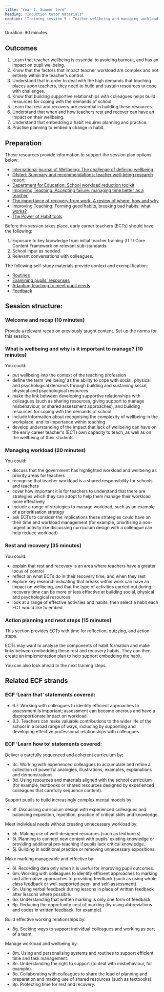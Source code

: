 ```yaml
---
title: "Year 1: Summer term"
heading: "Induction tutor materials"
caption: "Training session 5 - Teacher wellbeing and managing workload"
---
```


Duration: 90 minutes.

## Outcomes

1. Learn that teacher wellbeing is essential to avoiding burnout, and has an impact on pupil wellbeing.
2. Know that the factors that impact teacher workload are complex and not entirely within the teacher’s control.
3. Understand that in order to deal with the high demands that teaching places upon teachers, they need to build and sustain resources to cope with challenges.
4. Know that building supportive relationships with colleagues helps build resources for coping with the demands of school.
5. Learn that rest and recovery are essential in building these resources.
6. Understand that when and how teachers rest and recover can have an impact on their wellbeing.
7. Understand that embedding a habit requires planning and practice.
8. Practise planning to embed a change in habit.

## Preparation 

These resources provide information to support the session plan options below:

- [International journal of Wellbeing: The challenge of defining wellbeing](https://www.internationaljournalofwellbeing.org/index.php/ijow/article/view/89)
- [Ofsted: Summary and recommendations: teacher well-being research report](https://www.gov.uk/government/publications/teacher-well-being-at-work-in-schools-and-further-education-providers/summary-and-recommendations-teacher-well-being-research-report)
- [Department for Education: School workload reduction toolkit](https://www.gov.uk/guidance/school-workload-reduction-toolkit)
- [Improving Teaching: Accepting failure: managing time better as a teacher](https://improvingteaching.co.uk/2013/12/01/accepting-failure-managing-time-better-as-a-teacher/)
- [The importance of recovery from work: A review of where, how and why](https://www.researchgate.net/publication/261249268_The_importance_of_recovery_of_work_A_review_of_where_how_and_why)
- [Improving Teaching: Forming good habits, breaking bad habits: what works?](https://improvingteaching.co.uk/2019/01/13/forming-good-habits-breaking-bad-habits-what-works/)
- [The Power of Habit tools](https://www.charlesduhigg.com/tools)

Before this session takes place, early career teachers (ECTs) should have the following:

1. Exposure to key knowledge from initial teacher training (ITT) Core Content Framework on relevant sub-standards.
2. School input as needed.
3. Relevant conversations with colleagues.

The following self-study materials provide context and exemplification:

- [Routines](/ambition-institute/year-1-behaviour/autumn-week-2-ect-video)
- [Examining pupils’ responses](/ambition-institute/year-1-subject/summer-week-10-ect-video)
- [Adapting teaching to meet pupil needs](/ambition-institute/year-1-instruction/spring-week-6-ect-video)
- [Feedback](/ambition-institute/year-1-instruction/spring-week-12-ect-video)

## Session structure:

### Welcome and recap (10 minutes)

Provide a relevant recap on previously taught content. Set up the norms for this session.

### What is wellbeing and why is it important to manage? (10 minutes)

You could:

- put wellbeing into the context of the teaching profession
- define the term ‘wellbeing’ as the ability to cope with social, physical and psychological demands through building and sustaining social, physical and psychological resources
- make the link between developing supportive relationships with colleagues (such as sharing resources, giving support to manage misbehaviour, or shared assessment approaches), and building resources for coping with the demands of school
- include information about recognising the complexity of wellbeing in the workplace, and its importance within teaching
- develop understanding of the impact that lack of wellbeing can have on the early career teacher's (ECT) own capacity to teach, as well as on the wellbeing of their students

### Managing workload (20 minutes)

You could:

- discuss that the government has highlighted workload and wellbeing as priority areas for teachers
- recognise that teacher workload is a shared responsibility for schools and teachers
- cover how important it is for teachers to understand that there are strategies which they can adopt to help them manage their workload more effectively
- include a range of strategies to manage workload, such as an example of a prioritisation strategy
- ask ECTs to consider the implications these strategies could have on their time and workload management (for example, prioritising a non-urgent activity like discussing curriculum design with a colleague can help reduce workload)

### Rest and recovery (35 minutes)

You could:

- explain that rest and recovery is an area where teachers have a greater locus of control
- reflect on what ECTs do in their recovery time, and when they rest
- explore key research indicating that breaks within work can have an impact on wellbeing, and that the type of activities carried out during recovery time can be more or less effective at building social, physical and psychological resources
- look at a range of effective activities and habits, then select a habit each ECT would like to embed

### Action planning and next steps (15 minutes)

This section provides ECTs with time for reflection, quizzing, and action steps.

ECTs may want to analyse the components of habit formation and make links between embedding these rest and recovery habits. They can then create an implementation plan to help support embedding the habit.

You can also look ahead to the next training steps.

## Related ECF strands

### ECF ‘Learn that’ statements covered:

- 6.7. Working with colleagues to identify efficient approaches to assessment is important; assessment can become onerous and have a disproportionate impact on workload.
- 8.3. Teachers can make valuable contributions to the wider life of the school in a broad range of ways, including by supporting and developing effective professional relationships with colleagues.

### ECF 'Learn how to’ statements covered:

Deliver a carefully sequenced and coherent curriculum by:

- 3c. Working with experienced colleagues to accumulate and refine a collection of powerful analogies, illustrations, examples, explanations and demonstrations.
- 3d. Using resources and materials aligned with the school curriculum (for example, textbooks or shared resources designed by experienced colleagues that carefully sequence content).

Support pupils to build increasingly complex mental models by:

- 3f. Discussing curriculum design with experienced colleagues and balancing exposition, repetition, practice of critical skills and knowledge.

Meet individual needs without creating unnecessary workload by:

- 5h. Making use of well-designed resources (such as textbooks).
- 5i. Planning to connect new content with pupils’ existing knowledge or providing additional pre-teaching if pupils lack critical knowledge.
- 5j. Building in additional practice or removing unnecessary expositions.

Make marking manageable and effective by:

- 6l. Recording data only when it is useful for improving pupil outcomes.
- 6m. Working with colleagues to identify efficient approaches to marking and alternative approaches to providing feedback (such as using whole class feedback or well supported peer- and self-assessment).
- 6n. Using verbal feedback during lessons in place of written feedback after lessons where possible.
- 6o. Understanding that written marking is only one form of feedback.
- 6p. Reducing the opportunity cost of marking (by using abbreviations and codes in written feedback, for example).

Build effective working relationships by:

- 8g. Seeking ways to support individual colleagues and working as part of a team.

Manage workload and wellbeing by:

- 8m. Using and personalising systems and routines to support efficient time and task management.
- 8n. Understanding the right to support (to deal with misbehaviour, for example).
- 8o. Collaborating with colleagues to share the load of planning and preparation and making use of shared resources (such as textbooks).
- 8p. Protecting time for rest and recovery.